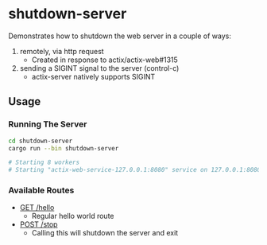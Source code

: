 # shutdown-server

Demonstrates how to shutdown the web server in a couple of ways:

1. remotely, via http request
    - Created in response to actix/actix-web#1315
1. sending a SIGINT signal to the server (control-c)
    - actix-server natively supports SIGINT

## Usage

### Running The Server

```sh
cd shutdown-server
cargo run --bin shutdown-server

# Starting 8 workers
# Starting "actix-web-service-127.0.0.1:8080" service on 127.0.0.1:8080
```

### Available Routes

- [GET /hello](http://localhost:8080/hello)
    - Regular hello world route
- [POST /stop](http://localhost:8080/stop)
    - Calling this will shutdown the server and exit
